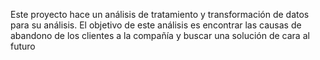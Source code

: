 Este proyecto hace un análisis de tratamiento y transformación de datos para su análisis. El objetivo de este análisis es encontrar las causas de abandono de los clientes a la compañía y buscar una solución de cara al futuro
